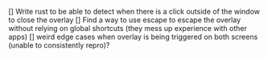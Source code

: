 [] Write rust to be able to detect when there is a click outside of the window to close the overlay
[] Find a way to use escape to escape the overlay without relying on global shortcuts (they mess up experience with other apps)
[] weird edge cases when overlay is being triggered on both screens (unable to consistently repro)?
